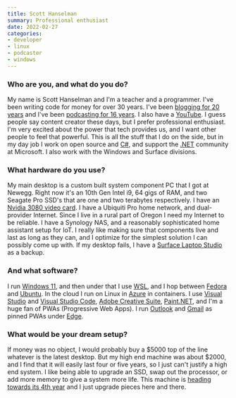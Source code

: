 ```yaml
---
title: Scott Hanselman
summary: Professional enthusiast
date: 2022-02-27
categories:
- developer
- linux
- podcaster
- windows
---
```


### Who are you, and what do you do?

My name is Scott Hanselman and I'm a teacher and a programmer. I've been writing code for money for over 30 years. I've been [blogging for 20 years](http://hanselman.com/ "Scott's weblog.") and I've been [podcasting for 16 years](http://hanselminutes.com/ "Scott's podcast."). I also have a [YouTube](http://youtube.com/shanselman "Scott's YouTube account."). I guess people say content creator these days, but I prefer professional enthusiast. I'm very excited about the power that tech provides us, and I want other people to feel that powerful. This is all the stuff that I do on the side, but in my day job I work on open source and [C#][c-sharp], and support the [.NET][dotnet] community at Microsoft. I also work with the Windows and Surface divisions.

### What hardware do you use?

My main desktop is a custom built system component PC that I got at Newegg. Right now it's an 10th Gen Intel i9, 64 gigs of RAM, and two Seagate Pro SSD's that are one and two terabytes respectively. I have an [Nvidia 3080 video card][geforce-rtx-3080]. I have a Ubiquiti Pro home network, and dual-provider Internet. Since I live in a rural part of Oregon I need my Internet to be reliable. I have a Synology NAS, and a reasonably sophisticated home assistant setup for IoT. I really like making sure that components live and last as long as they can, and I optimize for the simplest solution I can possibly come up with. If my desktop fails, I have a [Surface Laptop Studio][surface-laptop-studio] as a backup.

### And what software?

I run [Windows 11][windows-11], and then under that I use [WSL][windows-subsystem-for-linux], and I hop between [Fedora][] and [Ubuntu][]. In the cloud I run on Linux in [Azure][] in containers. I use [Visual Studio][visual-studio] and [Visual Studio Code][visual-studio-code], [Adobe Creative Suite][creative-suite], [Paint.NET][], and I'm a huge fan of PWAs (Progressive Web Apps). I run [Outlook][] and [Gmail][] as pinned PWAs under [Edge][edge.2]. 

### What would be your dream setup?

If money was no object, I would probably buy a $5000 top of the line whatever is the latest desktop. But my high end machine was about $2000, and I find that it will easily last four or five years, so I just can't justify a high end system. I like being able to upgrade an SSD, swap out the processor, or add more memory to give a system more life. This machine is [heading towards its 4th year](https://www.hanselman.com/blog/building-the-ultimate-developer-pc-30-the-parts-list-for-my-new-computer-ironheart "Scott's post about his desktop computer.") and I just upgrade pieces here and there.

[azure]: https://azure.microsoft.com/en-us/ "A cloud computing platform."
[c-sharp]: https://en.wikipedia.org/wiki/C_Sharp_(programming_language) "A compiled programming language."
[creative-suite]: https://www.adobe.com/creativecloud.html "A collection of design tools."
[dotnet]: https://dotnet.microsoft.com/en-us/ "A cross-platform developer platform."
[edge.2]: https://www.microsoft.com/en-us/edge "A web browser."
[fedora]: https://fedoraproject.org/ "A Linux distribution."
[geforce-rtx-3080]: https://www.nvidia.com/en-us/geforce/graphics-cards/30-series/rtx-3080-3080ti/ "A graphics card."
[gmail]: https://mail.google.com/mail/u/0/ "Web-based email."
[outlook]: https://www.microsoft.com/en-us/microsoft-365/outlook/outlook-for-business "An email, calendar and contact software suite."
[paint.net]: https://www.getpaint.net/index.html "An image editor for Windows."
[surface-laptop-studio]: https://en.wikipedia.org/wiki/Surface_Laptop_Studio "A dual laptop/tablet device."
[ubuntu]: https://ubuntu.com/ "A Unix distribution."
[visual-studio-code]: https://code.visualstudio.com/ "A development IDE."
[visual-studio]: https://www.visualstudio.com/ "A Windows development environment."
[windows-11]: https://en.wikipedia.org/wiki/Windows_11 "An operating system."
[windows-subsystem-for-linux]: https://learn.microsoft.com/windows/wsl/about "A Linux environment for Windows."
